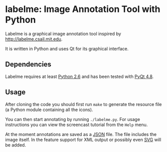 # labelme: Image Annotation Tool with Python

Labelme is a graphical image annotation tool inspired by
http://labelme.csail.mit.edu.

It is written in Python and uses Qt for its graphical interface.


## Dependencies

Labelme requires at least [Python 2.6](http://www.python.org/getit/) and
has been tested with [PyQt
4.8](http://www.riverbankcomputing.co.uk/software/pyqt/intro).


## Usage

After cloning the code you should first run `make` to generate the
resource file (a Python module containing all the icons).

You can then start annotating by running `./labelme.py`. For usage
instructions you can view the screencast tutorial from the `Help` menu.

At the moment annotations are saved as a [JSON](http://www.json.org/) file.
The file includes the image itself. In the feature support for XML
output or possibly even [SVG](http://www.w3.org/Graphics/SVG/) will be added.
